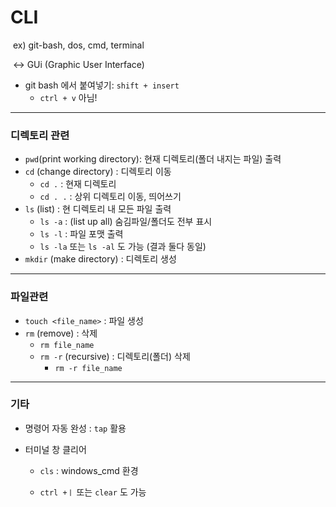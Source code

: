 # CLI

​	ex) git-bash, dos, cmd, terminal

​	↔ GUi (Graphic User Interface)

- git bash 에서 붙여넣기: `shift + insert` 
  - `ctrl + v` 아님!

---

### 디렉토리 관련

- `pwd`(print working directory): 현재 디렉토리(폴더 내지는 파일) 출력
- `cd` (change directory) : 디렉토리 이동
  - `cd .`  : 현재 디렉토리
  - `cd . .`   : 상위 디렉토리 이동, 띄어쓰기
- `ls` (list) : 현 디렉토리 내 모든 파일 출력
  - `ls -a` : (list up all) 숨김파일/폴더도 전부 표시
  - `ls -l` : 파일 포맷 출력
  - `ls -la` 또는 `ls -al` 도 가능 (결과 둘다 동일)
- `mkdir` (make directory) : 디렉토리 생성

---

### 파일관련

- `touch <file_name>` : 파일 생성
- `rm` (remove) : 삭제
  - `rm file_name`
  - `rm -r` (recursive) : 디렉토리(폴더) 삭제
    - `rm -r file_name`

---

### 기타

- 명령어 자동 완성 : `tap` 활용

- 터미널 창 클리어

  - `cls` : windows_cmd 환경  

  - `ctrl +ㅣ` 또는 `clear` 도 가능